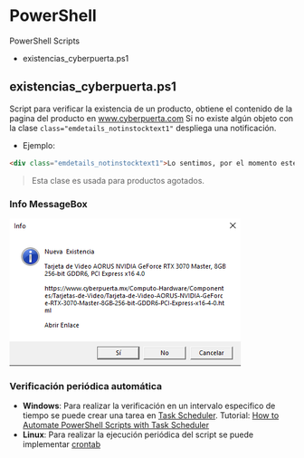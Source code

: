 # PowerShell
PowerShell Scripts

 - existencias_cyberpuerta.ps1

## existencias_cyberpuerta.ps1
Script para verificar la existencia de un producto, obtiene el contenido de la pagina del producto en www.cyberpuerta.com
Si no existe algún objeto con la clase `class="emdetails_notinstocktext1"` despliega una notificación.
- Ejemplo: 
```html 
<div class="emdetails_notinstocktext1">Lo sentimos, por el momento este producto está agotado.</div>
```
>Esta clase es usada para productos agotados.
### Info MessageBox
![Info MessageBox](https://github.com/jbvazquez/powershell/blob/main/images/messagebox.PNG?raw=true)

### Verificación periódica automática

- **Windows**: 
Para realizar la verificación en un intervalo especifico de tiempo se puede crear una tarea en [Task Scheduler](https://docs.microsoft.com/en-us/windows-server/administration/windows-commands/schtasks).
Tutorial: [How to Automate PowerShell Scripts with Task Scheduler](https://blog.netwrix.com/2018/07/03/how-to-automate-powershell-scripts-with-task-scheduler/)
- **Linux**:
Para realizar la ejecución periódica del script se puede implementar [crontab](https://man7.org/linux/man-pages/man5/crontab.5.html)
 